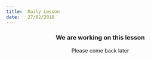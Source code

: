 ```yaml
---
title:  Daily Lesson
date:   27/02/2018
---
```


### <center>We are working on this lesson</center>
<center>Please come back later</center>